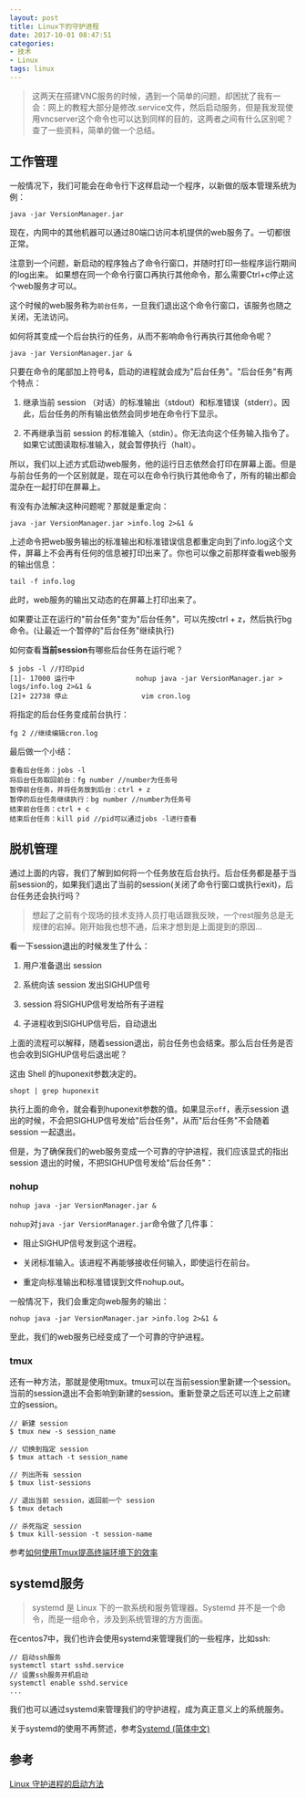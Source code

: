 ```yaml
---
layout: post
title: Linux下的守护进程
date: 2017-10-01 08:47:51
categories: 
- 技术
- Linux
tags: linux
---
```


> 这两天在搭建VNC服务的时候，遇到一个简单的问题，却困扰了我有一会：网上的教程大部分是修改.service文件，然后启动服务，但是我发现使用vncserver这个命令也可以达到同样的目的，这两者之间有什么区别呢？查了一些资料，简单的做一个总结。

## 工作管理

一般情况下，我们可能会在命令行下这样启动一个程序，以新做的版本管理系统为例：

```
java -jar VersionManager.jar
```
<!-- more -->

现在，内网中的其他机器可以通过80端口访问本机提供的web服务了。一切都很正常。

注意到一个问题，新启动的程序独占了命令行窗口，并随时打印一些程序运行期间的log出来。
如果想在同一个命令行窗口再执行其他命令，那么需要Ctrl+c停止这个web服务才可以。

这个时候的web服务称为`前台任务`，一旦我们退出这个命令行窗口，该服务也随之关闭，无法访问。

如何将其变成一个后台执行的任务，从而不影响命令行再执行其他命令呢？

```
java -jar VersionManager.jar &
```

只要在命令的尾部加上符号&，启动的进程就会成为"后台任务"。"后台任务"有两个特点：

1. 继承当前 session （对话）的标准输出（stdout）和标准错误（stderr）。因此，后台任务的所有输出依然会同步地在命令行下显示。

2. 不再继承当前 session 的标准输入（stdin）。你无法向这个任务输入指令了。如果它试图读取标准输入，就会暂停执行（halt）。

所以，我们以上述方式启动web服务，他的运行日志依然会打印在屏幕上面。但是与前台任务的一个区别就是，现在可以在命令行执行其他命令了，所有的输出都会混杂在一起打印在屏幕上。

有没有办法解决这种问题呢？那就是重定向：

```
java -jar VersionManager.jar >info.log 2>&1 &
```

上述命令把web服务输出的标准输出和标准错误信息都重定向到了info.log这个文件，屏幕上不会再有任何的信息被打印出来了。你也可以像之前那样查看web服务的输出信息：

```
tail -f info.log
```

此时，web服务的输出又动态的在屏幕上打印出来了。

如果要让正在运行的"前台任务"变为"后台任务"，可以先按ctrl + z，然后执行bg命令。(让最近一个暂停的"后台任务"继续执行)

如何查看**当前session**有哪些后台任务在运行呢？

```
$ jobs -l //打印pid
[1]- 17000 运行中               nohup java -jar VersionManager.jar > logs/info.log 2>&1 &
[2]+ 22738 停止                  vim cron.log
```

将指定的后台任务变成前台执行：

```
fg 2 //继续编辑cron.log
```

最后做一个小结：

```
查看后台任务：jobs -l
将后台任务取回前台：fg number //number为任务号
暂停前台任务，并将任务放到后台：ctrl + z
暂停的后台任务继续执行：bg number //number为任务号
结束前台任务：ctrl + c
结束后台任务：kill pid //pid可以通过jobs -l进行查看
```

## 脱机管理

通过上面的内容，我们了解到如何将一个任务放在后台执行。后台任务都是基于当前session的，如果我们退出了当前的session(关闭了命令行窗口或执行exit)，后台任务还会执行吗？

> 想起了之前有个现场的技术支持人员打电话跟我反映，一个rest服务总是无规律的宕掉。刚开始我也想不通，后来才想到是上面提到的原因...

看一下session退出的时候发生了什么：

1. 用户准备退出 session

2. 系统向该 session 发出SIGHUP信号

3. session 将SIGHUP信号发给所有子进程

4. 子进程收到SIGHUP信号后，自动退出

上面的流程可以解释，随着session退出，前台任务也会结束。那么后台任务是否也会收到SIGHUP信号后退出呢？

这由 Shell 的huponexit参数决定的。

```
shopt | grep huponexit
```

执行上面的命令，就会看到huponexit参数的值。如果显示`off`，表示session 退出的时候，不会把SIGHUP信号发给"后台任务"，从而"后台任务"不会随着 session 一起退出。

但是，为了确保我们的web服务变成一个可靠的守护进程，我们应该显式的指出 session 退出的时候，不把SIGHUP信号发给"后台任务"：

### nohup

```
nohup java -jar VersionManager.jar &
```

`nohup`对`java -jar VersionManager.jar`命令做了几件事：

- 阻止SIGHUP信号发到这个进程。

- 关闭标准输入。该进程不再能够接收任何输入，即使运行在前台。

- 重定向标准输出和标准错误到文件nohup.out。

一般情况下，我们会重定向web服务的输出：

```
nohup java -jar VersionManager.jar >info.log 2>&1 &
```

至此，我们的web服务已经变成了一个可靠的守护进程。

### tmux

还有一种方法，那就是使用tmux。tmux可以在当前session里新建一个session。当前的session退出不会影响到新建的session。重新登录之后还可以连上之前建立的session。

```
// 新建 session
$ tmux new -s session_name

// 切换到指定 session
$ tmux attach -t session_name

// 列出所有 session
$ tmux list-sessions

// 退出当前 session，返回前一个 session 
$ tmux detach

// 杀死指定 session
$ tmux kill-session -t session-name
```

参考[如何使用Tmux提高终端环境下的效率](https://linux.cn/article-3952-1.html)

## systemd服务

> systemd 是 Linux 下的一款系统和服务管理器。Systemd 并不是一个命令，而是一组命令，涉及到系统管理的方方面面。

在centos7中，我们也许会使用systemd来管理我们的一些程序，比如ssh:

```
// 启动ssh服务
systemctl start sshd.service
// 设置ssh服务开机启动
systemctl enable sshd.service
...
```

我们也可以通过systemd来管理我们的守护进程，成为真正意义上的系统服务。

关于systemd的使用不再赘述，参考[Systemd (简体中文)](https://wiki.archlinux.org/index.php/systemd_(%E7%AE%80%E4%BD%93%E4%B8%AD%E6%96%87))

## 参考

[Linux 守护进程的启动方法](http://www.ruanyifeng.com/blog/2016/02/linux-daemon.html)

